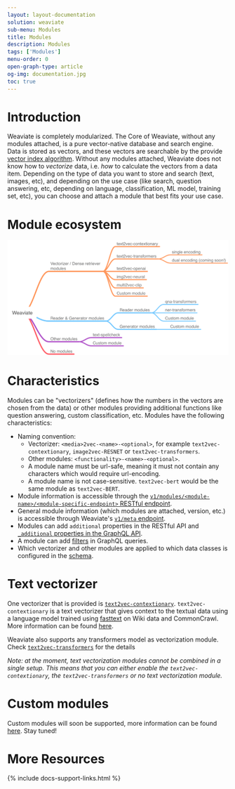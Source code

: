 ```yaml
---
layout: layout-documentation
solution: weaviate
sub-menu: Modules
title: Modules
description: Modules
tags: ['Modules']
menu-order: 0
open-graph-type: article
og-img: documentation.jpg
toc: true
---
```


# Introduction

Weaviate is completely modularized. The Core of Weaviate, without any modules attached, is a pure vector-native database and search engine. Data is stored as vectors, and these vectors are searchable by the provide [vector index algorithm](../vector-index-plugins/index.html). Without any modules attached, Weaviate does not know how to *vectorize* data, i.e. *how* to calculate the vectors from a data item. Depending on the type of data you want to store and search (text, images, etc), and depending on the use case (like search, question answering, etc, depending on language, classification, ML model, training set, etc), you can choose and attach a module that best fits your use case. 

# Module ecosystem

![Weaviate module ecosystem](/img/weaviate-modules.png "Weaviate module ecosystem")

# Characteristics

Modules can be "vectorizers" (defines how the numbers in the vectors are chosen from the data) or other modules providing additional functions like question answering, custom classification, etc. Modules have the following characteristics:
- Naming convention: 
  - Vectorizer: `<media>2vec-<name>-<optional>`, for example `text2vec-contextionary`, `image2vec-RESNET` or `text2vec-transformers`.
  - Other modules: `<functionality>-<name>-<optional>`.
  - A module name must be url-safe, meaning it must not contain any characters which would require url-encoding.
  - A module name is not case-sensitive. `text2vec-bert` would be the same module as `text2vec-BERT`.
- Module information is accessible through the [`v1/modules/<module-name>/<module-specific-endpoint>` RESTful endpoint](../restful-api-references/modules.html).
- General module information (which modules are attached, version, etc.) is accessible through Weaviate's [`v1/meta` endpoint](../restful-api-references/meta.html).
- Modules can add `additional` properties in the RESTful API and [`_additional` properties in the GraphQL API](../graphql-references/additional-properties.html).
- A module can add [filters](../graphql-references/filters.html) in GraphQL queries.
- Which vectorizer and other modules are applied to which data classes is configured in the [schema](../data-schema/schema-configuration.html#vectorizer).

# Text vectorizer

One vectorizer that is provided is [`text2vec-contextionary`](./text2vec-contextionary.html). `text2vec-contextionary` is a text vectorizer that gives context to the textual data using a language model trained using [fasttext](https://fasttext.cc/) on Wiki data and CommonCrawl. More information can be found [here](./text2vec-contextionary.html).

Weaviate also supports any transformers model as vectorization module. Check [`text2vec-transformers`](./text2vec-transformers.html) for the details

_Note: at the moment, text vectorization modules cannot be combined in a single setup. This means that you can either enable the `text2vec-contextionary`, the `text2vec-transformers` or no text vectorization module._

# Custom modules

Custom modules will soon be supported, more information can be found [here](./custom-modules.html). Stay tuned!


# More Resources

{% include docs-support-links.html %}